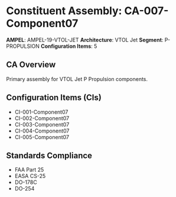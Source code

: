 # Constituent Assembly: CA-007-Component07

**AMPEL**: AMPEL-19-VTOL-JET
**Architecture**: VTOL Jet
**Segment**: P-PROPULSION
**Configuration Items**: 5

## CA Overview
Primary assembly for VTOL Jet P Propulsion components.

## Configuration Items (CIs)
- CI-001-Component07
- CI-002-Component07
- CI-003-Component07
- CI-004-Component07
- CI-005-Component07

## Standards Compliance
- FAA Part 25
- EASA CS-25
- DO-178C
- DO-254
